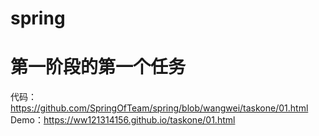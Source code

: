 # spring
# 第一阶段的第一个任务
代码：https://github.com/SpringOfTeam/spring/blob/wangwei/taskone/01.html
Demo：https://ww121314156.github.io/taskone/01.html

